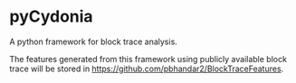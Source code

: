 # pyCydonia

A python framework for block trace analysis. 

The features generated from this framework using publicly available block trace will be stored in https://github.com/pbhandar2/BlockTraceFeatures. 
